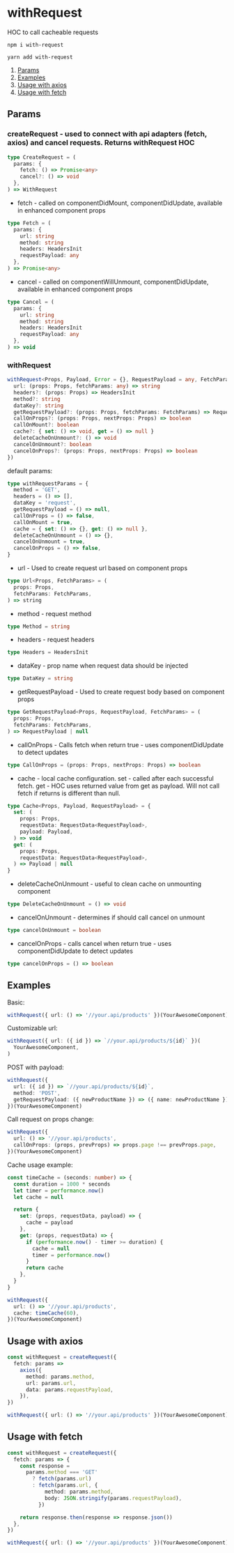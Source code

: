 # withRequest

HOC to call cacheable requests

```
npm i with-request
```

```
yarn add with-request
```

1. [Params](#Params)
2. [Examples](#Examples)
3. [Usage with axios](#Usage-with-axios)
4. [Usage with fetch](#Usage-with-fetch)

## Params

### **createRequest** - used to connect with api adapters (fetch, axios) and cancel requests. Returns withRequest HOC

```ts
type CreateRequest = (
  params: {
    fetch: () => Promise<any>
    cancel?: () => void
  },
) => WithRequest
```

- fetch - called on componentDidMount, componentDidUpdate, available in enhanced component props

```ts
type Fetch = (
  params: {
    url: string
    method: string
    headers: HeadersInit
    requestPayload: any
  },
) => Promise<any>
```

- cancel - called on componentWillUnmount, componentDidUpdate, available in enhanced component props

```ts
type Cancel = (
  params: {
    url: string
    method: string
    headers: HeadersInit
    requestPayload: any
  },
) => void
```

### **withRequest**

```ts
withRequest<Props, Payload, Error = {}, RequestPayload = any, FetchParams = any>({
  url: (props: Props, fetchParams: any) => string
  headers?: (props: Props) => HeadersInit
  method?: string
  dataKey?: string
  getRequestPayload?: (props: Props, fetchParams: FetchParams) => RequestPayload | null
  callOnProps?: (props: Props, nextProps: Props) => boolean
  callOnMount?: boolean
  cache?: { set: () => void, get = () => null }
  deleteCacheOnUnmount?: () => void
  cancelOnUnmount?: boolean
  cancelOnProps?: (props: Props, nextProps: Props) => boolean
})
```

default params:

```ts
type withRequestParams = {
  method = 'GET',
  headers = () => [],
  dataKey = 'request',
  getRequestPayload = () => null,
  callOnProps = () => false,
  callOnMount = true,
  cache = { set: () => {}, get: () => null },
  deleteCacheOnUnmount = () => {},
  cancelOnUnmount = true,
  cancelOnProps = () => false,
}
```

- url - Used to create request url based on component props

```ts
type Url<Props, FetchParams> = (
  props: Props,
  fetchParams: FetchParams,
) => string
```

- method - request method

```ts
type Method = string
```

- headers - request headers

```ts
type Headers = HeadersInit
```

- dataKey - prop name when request data should be injected

```ts
type DataKey = string
```

- getRequestPayload - Used to create request body based on component props

```ts
type GetRequestPayload<Props, RequestPayload, FetchParams> = (
  props: Props,
  fetchParams: FetchParams,
) => RequestPayload | null
```

- callOnProps - Calls fetch when return true - uses componentDidUpdate to detect updates

```ts
type CallOnProps = (props: Props, nextProps: Props) => boolean
```

- cache - local cache configuration.
  set - called after each successful fetch.
  get - HOC uses returned value from get as payload. Will not call fetch if returns is different than null.

```ts
type Cache<Props, Payload, RequestPayload> = {
  set: (
    props: Props,
    requestData: RequestData<RequestPayload>,
    payload: Payload,
  ) => void
  get: (
    props: Props,
    requestData: RequestData<RequestPayload>,
  ) => Payload | null
}
```

- deleteCacheOnUnmount - useful to clean cache on unmounting component

```ts
type DeleteCacheOnUnmount = () => void
```

- cancelOnUnmount - determines if should call cancel on unmount

```ts
type cancelOnUnmount = boolean
```

- cancelOnProps - calls cancel when return true - uses componentDidUpdate to detect updates

```ts
type cancelOnProps = () => boolean
```

## Examples

Basic:

```ts
withRequest({ url: () => '//your.api/products' })(YourAwesomeComponent)
```

Customizable url:

```ts
withRequest({ url: ({ id }) => `//your.api/products/${id}` })(
  YourAwesomeComponent,
)
```

POST with payload:

```ts
withRequest({
  url: ({ id }) => `//your.api/products/${id}`,
  method: 'POST',
  getRequestPayload: ({ newProductName }) => ({ name: newProductName }),
})(YourAwesomeComponent)
```

Call request on props change:

```ts
withRequest({
  url: () => '//your.api/products',
  callOnProps: (props, prevProps) => props.page !== prevProps.page,
})(YourAwesomeComponent)
```

Cache usage example:

```ts
const timeCache = (seconds: number) => {
  const duration = 1000 * seconds
  let timer = performance.now()
  let cache = null

  return {
    set: (props, requestData, payload) => {
      cache = payload
    },
    get: (props, requestData) => {
      if (performance.now() - timer >= duration) {
        cache = null
        timer = performance.now()
      }
      return cache
    },
  }
}

withRequest({
  url: () => '//your.api/products',
  cache: timeCache(60),
})(YourAwesomeComponent)
```

## Usage with axios

```ts
const withRequest = createRequest({
  fetch: params =>
    axios({
      method: params.method,
      url: params.url,
      data: params.requestPayload,
    }),
})

withRequest({ url: () => '//your.api/products' })(YourAwesomeComponent)
```

## Usage with fetch

```ts
const withRequest = createRequest({
  fetch: params => {
    const response =
      params.method === 'GET'
        ? fetch(params.url)
        : fetch(params.url, {
            method: params.method,
            body: JSON.stringify(params.requestPayload),
          })

    return response.then(response => response.json())
  },
})

withRequest({ url: () => '//your.api/products' })(YourAwesomeComponent)
```
